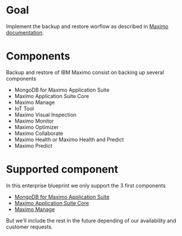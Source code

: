 # Goal 

Implement the backup and restore worflow as described in [Maximo documentation](https://www.ibm.com/docs/en/masv-and-l/cd?topic=administering-backing-up-restoring-maximo-application-suite).

# Components 

Backup and restore of IBM Maximo consist on backing up several components

- MongoDB for Maximo Application Suite 
- Maximo Application Suite Core 
- Maximo Manage 
- IoT Tool 
- Maximo Visual Inspection
- Maximo Monitor
- Maximo Optimizer
- Maximo Collaborate 
- Maximo Health or Maximo Health and Predict 
- Maximo Predict


# Supported component 

In this enterprise blueprint we only support the 3 first components 

- [MongoDB for Maximo Application Suite](./mongoce/)
- [Maximo Application Suite Core](./mascore/)
- [Maximo Manage](./manage/)

But we'll include the rest in the future depending of our availability and customer requests.
